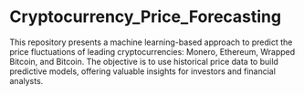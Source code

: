 # Cryptocurrency_Price_Forecasting
This repository presents a machine learning-based approach to predict the price fluctuations of leading cryptocurrencies: Monero, Ethereum, Wrapped Bitcoin, and Bitcoin. The objective is to use historical price data to build predictive models, offering valuable insights for investors and financial analysts.
